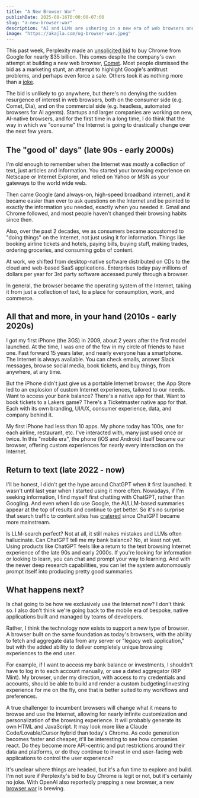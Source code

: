 ```yaml
---
title: "A New Browser War"
publishDate: 2025-08-16T0:00:00-07:00
slug: "a-new-browser-war"
description: "AI and LLMs are ushering in a new era of web browsers and fundamentally changing how we browse the Internet"
image: "https://akajla.com/og-browser-war.jpeg"
---
```


This past week, Perplexity made an [unsolicited bid](https://www.cnbc.com/2025/08/12/perplexity-google-chrome-ai.html) to buy Chrome from Google for nearly $35 billion. This comes despite the company's own attempt at building a new web browser, [Comet](https://www.perplexity.ai/comet). Most people dismissed the bid as a marketing stunt, an attempt to highlight Google's antitrust problems, and perhaps even force a sale. Others took it as nothing more than a [joke](https://x.com/aidangomez/status/1956361969323184361).

The bid is unlikely to go anywhere, but there's no denying the sudden resurgence of interest in web browsers, both on the consumer side (e.g. Comet, Dia), and on the commercial side (e.g. headless, automated browsers for AI agents). Startups and larger companies are working on new, AI-native browsers, and for the first time in a long time, I do think that the way in which we "consume" the Internet is going to drastically change over the next few years.

## The "good ol' days" (late 90s - early 2000s)

I'm old enough to remember when the Internet was mostly a collection of text, just articles and information. You started your browsing experience on Netscape or Internet Explorer, and relied on Yahoo or MSN as your gateways to the world wide web.

Then came Google (and always-on, high-speed broadband internet), and it became easier than ever to ask questions on the Internet and be pointed to exactly the information you needed, exactly when you needed it. Gmail and Chrome followed, and most people haven't changed their browsing habits since then.

Also, over the past 2 decades, we as consumers became accustomed to "doing things" on the Internet, not just using it for information. Things like booking airline tickets and hotels, paying bills, buying stuff, making trades, ordering groceries, and consuming gobs of content.

At work, we shifted from desktop-native software distributed on CDs to the cloud and web-based SaaS applications. Enterprises today pay millions of dollars per year for 3rd party software accessed purely through a browser.

In general, the browser became the operating system of the Internet, taking it from just a collection of text, to a place for consumption, work, and commerce.

## All that and more, in your hand (2010s - early 2020s)

I got my first iPhone (the 3GS) in 2009, about 2 years after the first model launched. At the time, I was one of the few in my circle of friends to have one. Fast forward 15 years later, and nearly everyone has a smartphone. The Internet is always available. You can check emails, answer Slack messages, browse social media, book tickets, and buy things, from anywhere, at any time.

But the iPhone didn't just give us a portable Internet browser, the App Store led to an explosion of custom Internet experiences, tailored to our needs. Want to access your bank balance? There's a native app for that. Want to book tickets to a Lakers game? There's a Ticketmaster native app for that. Each with its own branding, UI/UX, consumer experience, data, and company behind it.

My first iPhone had less than 10 apps. My phone today has 100s, one for each airline, restaurant, etc. I've interacted with, many just used once or twice. In this "mobile era", the phone (iOS and Android) itself became our browser, offering custom experiences for nearly every interaction on the Internet.

## Return to text (late 2022 - now)

I'll be honest, I didn't get the hype around ChatGPT when it first launched. It wasn't until last year when I started using it more often. Nowadays, if I'm seeking information, I find myself first chatting with ChatGPT, rather than Googling. And even when I do use Google, the AI/LLM-based summaries appear at the top of results and continue to get better. So it's no surprise that search traffic to content sites has [cratered](https://www.wsj.com/tech/ai/google-ai-news-publishers-7e687141) since ChatGPT became more mainstream.

Is LLM-search perfect? Not at all, it still makes mistakes and LLMs often hallucinate. Can ChatGPT tell me my bank balance? No, at least not yet. Using products like ChatGPT feels like a return to the text browsing Internet experience of the late 90s and early 2000s. If you're looking for information or looking to learn, you can chat and prompt your way to learning. And with the newer deep research capabilities, you can let the system autonomously prompt itself into producing pretty good summaries.

## What happens next?

Is chat going to be how we exclusively use the Internet now? I don't think so. I also don't think we're going back to the mobile era of bespoke, native applications built and managed by teams of developers.

Rather, I think the technology now exists to support a new type of browser. A browser built on the same foundation as today's browsers, with the ability to fetch and aggregate data from any server or "legacy web application," but with the added ability to deliver completely unique browsing experiences to the end user.

For example, if I want to access my bank balance or investments, I shouldn't have to log in to each account manually, or use a dated aggregator (RIP Mint). My browser, under my direction, with access to my credentials and accounts, should be able to build and render a custom budgeting/investing experience for me on the fly, one that is better suited to my workflows and preferences.

A true challenger to incumbent browsers will change what it means to browse and use the Internet, allowing for nearly infinite customization and personalization of the browsing experience. It will probably generate its own HTML and JavaScript. It may look more like a Claude Code/Lovable/Cursor hybrid than today's Chrome. As code generation becomes faster and cheaper, it'll be interesting to see how companies react. Do they become more API-centric and put restrictions around their data and platforms, or do they continue to invest in end user-facing web applications to control the user experience?

It's unclear where things are headed, but it's a fun time to explore and build. I'm not sure if Perplexity's bid to buy Chrome is legit or not, but it's certainly no joke. With OpenAI also reportedly prepping a new browser, a new [browser war](https://en.wikipedia.org/wiki/Browser_wars) is brewing.
